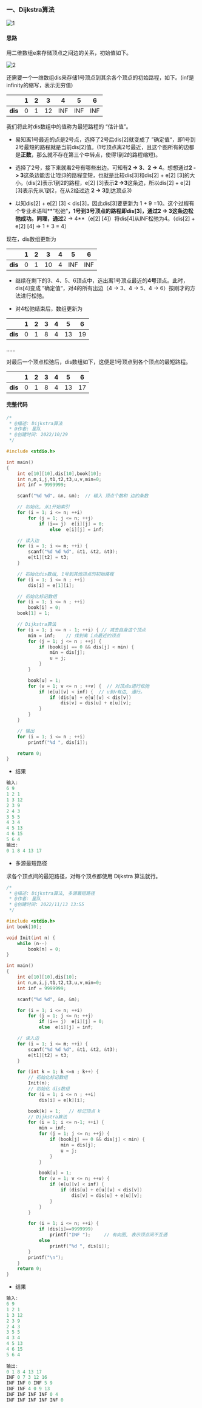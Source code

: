 ### 一、Dijkstra算法



![1](img\最短路径\1.png)

#### 思路

用二维数组e来存储顶点之间边的关系，初始值如下。

![2](img\最短路径\2.png)

还需要一个一维数组dis来存储1号顶点到其余各个顶点的初始路程，如下。(inf是infinity的缩写，表示无穷值)

|         | 1    | 2    | 3    | 4    | 5    | 6    |
| ------- | ---- | ---- | ---- | ---- | ---- | ---- |
| **dis** | 0    | 1    | 12   | INF  | INF  | INF  |

我们将此时dis数组中的值称为最短路程的 “估计值”。

- 易知离1号最近的点是2号点，选择了2号后dis[2]就变成了 ”确定值“，即1号到2号最短的路程就是当前dis[2]值。(1号顶点离2号最近，且这个图所有的边都是**正数**，那么就不存在第三个中转点，使得1到2的路程缩短)。



- 选择了2号，接下来就看2号有哪些出边。可知有**2 -> 3**、**2 -> 4**。想想通过**2 -> 3**这条边能否让1到3的路程变短，也就是比较dis[3]和dis[2] + e[2] [3]的大小。(dis[2]表示1到2的路程，e[2] [3]表示**2 ->3**这条边，所以dis[2] + e[2] [3]表示先从1到2，在从2经过边 **2 -> 3**到达顶点3)



- 以知dis[2] + e[2] [3] < dis[3]，因此dis[3]要更新为 1 + 9 =10。这个过程有个专业术语叫**”松弛“**，1号到3号顶点的路程即dis[3]，通过2 -> 3这条边松弛成功。同理，通过**2 -> 4**（e[2] [4]）将dis[4]从INF松弛为4。（dis[2] + e[2] [4] => 1 + 3 = 4）



现在，dis数组更新为

|         | 1    | 2    | 3    | 4    | 5    | 6    |
| ------- | ---- | ---- | ---- | ---- | ---- | ---- |
| **dis** | 0    | 1    | 10   | 4    | INF  | INF  |

- 继续在剩下的3、4、5、6顶点中，选出离1号顶点最近的**4号**顶点。此时，dis[4]变成 ”确定值“，对4的所有出边（4 -> 3、4 -> 5、4 -> 6）按刚才的方法进行松弛。

- 对4松弛结束后，数组更新为

|         | 1    | 2    | 3    | 4    | 5    | 6    |
| ------- | ---- | ---- | ---- | ---- | ---- | ---- |
| **dis** | 0    | 1    | 8    | 4    | 13   | 19   |

......

对最后一个顶点松弛后，dis数组如下，这便是1号顶点到各个顶点的最短路程。

|         | 1    | 2    | 3    | 4    | 5    | 6    |
| ------- | ---- | ---- | ---- | ---- | ---- | ---- |
| **dis** | 0    | 1    | 8    | 4    | 13   | 17   |



#### 完整代码

```c
/*
 * @描述: Dijkstra算法
 * @作者: 星队
 * @创建时间: 2022/10/29
 */

#include <stdio.h>

int main()
{
    int e[10][10],dis[10],book[10];
    int n,m,i,j,t1,t2,t3,u,v,min=0;
    int inf = 9999999;

    scanf("%d %d", &n, &m);  // 输入 顶点个数和 边的条数

    // 初始化, 从1开始索引
    for (i = 1; i <= n; ++i)
        for (j = 1; j <= n; ++j)
            if (i== j)  e[i][j] = 0;
                else  e[i][j] = inf;

    // 读入边
    for (i = 1; i <= m; ++i) {
        scanf("%d %d %d", &t1, &t2, &t3);
        e[t1][t2] = t3;
    }

    // 初始化dis数组, 1号到其他顶点的初始路程
    for (i = 1; i <= n ; ++i)
        dis[i] = e[1][i];

    // 初始化标记数组
    for (i = 1; i <= n ; ++i)
        book[i] = 0;
    book[1] = 1;

    // Dijkstra算法
    for (i = 1; i <= n - 1; ++i) { // 减去自身这个顶点
        min = inf;    // 找到离 i点最近的顶点
        for (j = 1; j <= n ; ++j) {
            if (book[j] == 0 && dis[j] < min) {
                min = dis[j];
                u = j;
            }
        }

        book[u] = 1;
        for (v = 1; v <= n ; ++v) {  // 对顶点u进行松弛
            if (e[u][v] < inf) {  // u到v有边, 通行。
                if (dis[u] + e[u][v] < dis[v])
                    dis[v] = dis[u] + e[u][v];
            }
        }
    }

    // 输出
    for (i = 1; i <= n ; ++i)
        printf("%d ", dis[i]);

    return 0;
}
```

- 结果

```c
输入:
6 9
1 2 1
1 3 12
2 3 9
2 4 3
3 5 5
4 3 4
4 5 13
4 6 15
5 6 4
输出:
0 1 8 4 13 17
```




- 多源最短路径

求各个顶点间的最短路径，对每个顶点都使用 Dijkstra 算法就行。

```c
/*
 * @描述: Dijkstra算法, 多源最短路径
 * @作者: 星队
 * @创建时间: 2022/11/13 13:55
 */

#include <stdio.h>
int book[10];

void Init(int n) {
    while (n--)
        book[n] = 0;
}

int main()
{
    int e[10][10],dis[10];
    int n,m,i,j,t1,t2,t3,u,v,min=0;
    int inf = 9999999;

    scanf("%d %d", &n, &m);

    for (i = 1; i <= n; ++i)
        for (j = 1; j <= n; ++j)
            if (i== j)  e[i][j] = 0;
            else  e[i][j] = inf;

    // 读入边
    for (i = 1; i <= m; ++i) {
        scanf("%d %d %d", &t1, &t2, &t3);
        e[t1][t2] = t3;
    }

    for (int k = 1; k <=n ; k++) {
        // 初始化标记数组
        Init(n);
        // 初始化 dis数组
        for (i = 1; i <= n ; ++i)
            dis[i] = e[k][i];

        book[k] = 1;   // 标记顶点 k
        // Dijkstra算法
        for (i = 1; i <= n-1; ++i) {
            min = inf;
            for (j = 1; j <= n; ++j) {
                if (book[j] == 0 && dis[j] < min) {
                    min = dis[j];
                    u = j;
                }
            }

            book[u] = 1;
            for (v = 1; v <= n; ++v) {
                if (e[u][v] < inf) {
                    if (dis[u] + e[u][v] < dis[v])
                        dis[v] = dis[u] + e[u][v];
                }
            }
        }

        for (i = 1; i <= n; ++i) {
            if (dis[i]==9999999)
                printf("INF ");     // 有向图, 表示顶点间不互通
            else
                printf("%d ", dis[i]);
        }
        printf("\n");
    }
    return 0;
}
```

- 结果

```c
输入:
6 9
1 2 1
1 3 12
2 3 9
2 4 3
3 5 5
4 3 4
4 5 13
4 6 15
5 6 4
    
输出:
0 1 8 4 13 17
INF 0 7 3 12 16
INF INF 0 INF 5 9
INF INF 4 0 9 13
INF INF INF INF 0 4
INF INF INF INF INF 0
```

